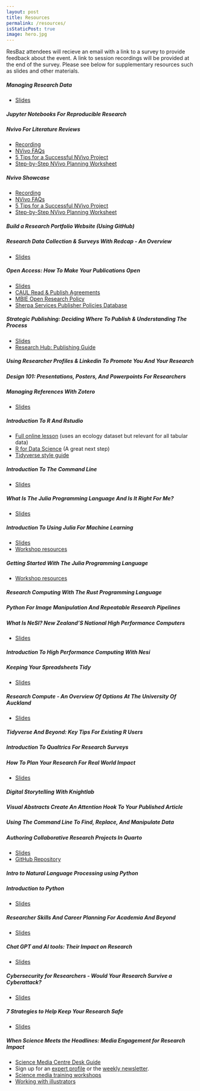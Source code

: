 ```yaml
---
layout: post
title: Resources
permalink: /resources/
isStaticPost: true
image: hero.jpg
---
```

ResBaz attendees will recieve an email with a link to a survey to provide feedback about the event. A link to session recordings will be provided at the end of the survey. Please see below for supplementary resources such as slides and other materials.

##### **Managing Research Data**
- [Slides](http://tiny.cc/RDM-workshop)

##### **Jupyter Notebooks For Reproducible Research**

##### **Nvivo For Literature Reviews**
- [Recording](https://www.youtube.com/watch?v=hHOXI90AXmk)
- [NVivo FAQs](https://cdn.academic-consulting.co.nz/nvivo-faqs.pdf)
- [5 Tips for a Successful NVivo Project](https://academic-consulting.ac-page.com/5-nvivo-tips)
- [Step-by-Step NVivo Planning Worksheet](https://academic-consulting.ac-page.com/nvivo-planning-worksheet)

##### **Nvivo Showcase**
- [Recording](https://www.youtube.com/watch?v=8mZQL_42pDU)
- [NVivo FAQs](https://cdn.academic-consulting.co.nz/nvivo-faqs.pdf)
- [5 Tips for a Successful NVivo Project](https://academic-consulting.ac-page.com/5-nvivo-tips)
- [Step-by-Step NVivo Planning Worksheet](https://academic-consulting.ac-page.com/nvivo-planning-worksheet)

##### **Build a Research Portfolio Website (Using GitHub)**

##### **Research Data Collection & Surveys With Redcap - An Overview** 
- [Slides](https://docs.google.com/presentation/d/1covC6fVID1fSjXRu60fiXJ8dI5IPNQkG/edit?usp=sharing&ouid=109225348339496613720&rtpof=true&sd=true)

##### **Open Access: How To Make Your Publications Open**
- [Slides](https://drive.google.com/file/d/1h7d0wzRQz1-V9ViQshVT2pP1PLmCEOpE/view?usp=sharing)
- [CAUL Read & Publish Agreements](https://caul.libguides.com/read-and-publish)
- [MBIE Open Research Policy](https://www.mbie.govt.nz/science-and-technology/science-and-innovation/agencies-policies-and-budget-initiatives/open-research-policy/)
- [Sherpa Services Publisher Policies Database](https://beta.sherpa.ac.uk/)

##### **Strategic Publishing: Deciding Where To Publish & Understanding The Process**
- [Slides](https://docs.google.com/presentation/d/1N8SvyUvB3Hw7JVEmLxGl-buKulPOijnL/edit?usp=sharing&ouid=109225348339496613720&rtpof=true&sd=true)
- [Research Hub: Publishing Guide](https://research-hub.auckland.ac.nz/subhub/publishing-guide)

##### **Using Researcher Profiles & Linkedin To Promote You And Your Research**

##### **Design 101: Presentations, Posters, And Powerpoints For Researchers**

##### **Managing References With Zotero**
- [Slides](https://docs.google.com/presentation/d/1bEtpWJwJR4PqV6t8jOZtRHYFVab8JAHW/edit?usp=sharing&ouid=109225348339496613720&rtpof=true&sd=true)

##### **Introduction To R And Rstudio**
- [Full online lesson](https://datacarpentry.org/R-ecology-lesson/) (uses an ecology dataset but relevant for all tabular data)
- [R for Data Science](https://r4ds.had.co.nz/) (A great next step)
- [Tidyverse style guide](https://style.tidyverse.org/)

##### **Introduction To The Command Line**
- [Slides](https://drive.google.com/file/d/1q3ragZDj0fjckQM38v4BYC2okwldnqkk/view?usp=sharing)

##### **What Is The Julia Programming Language And Is It Right For Me?**
- [Slides](https://drive.google.com/file/d/18bjGZCRFoWIg1kss3kD1yTWuLKPKgAc6/view?usp=sharing)

##### **Introduction To Using Julia For Machine Learning**
- [Slides](https://drive.google.com/file/d/1ANOvGtUI3VwqolGnO--qGQTH6SbEY9jp/view?usp=sharing)
- [Workshop resources](https://github.com/ablaom/HelloJulia.jl/wiki/Preparing-for-your-ResBaz-2023-Julia-workshop)

##### **Getting Started With The Julia Programming Language**
- [Workshop resources](https://github.com/ablaom/HelloJulia.jl/wiki/Preparing-for-your-ResBaz-2023-Julia-workshop)

##### **Research Computing With The Rust Programming Language**

##### **Python For Image Manipulation And Repeatable Research Pipelines**

##### **What Is NeSI? New Zealand’S National High Performance Computers**
- [Slides](https://docs.google.com/presentation/d/1zZJM4gbL5M_Hf_ZksuxeoL1WHjHBAEvg/edit?usp=sharing&ouid=109225348339496613720&rtpof=true&sd=true)

##### **Introduction To High Performance Computing With Nesi**

##### **Keeping Your Spreadsheets Tidy**
- [Slides](https://docs.google.com/presentation/d/1wDsoRx4YKK6keRBaQOeZk2lxG6t9i4g9/edit?usp=sharing&ouid=109225348339496613720&rtpof=true&sd=true)

##### **Research Compute - An Overview Of Options At The University Of Auckland**
- [Slides](https://drive.google.com/file/d/1Ihk7mqRbcN6T_lRdU1FmDtMCs6Od-4kj/view?usp=sharing)

##### **Tidyverse And Beyond: Key Tips For Existing R Users**

##### **Introduction To Qualtrics For Research Surveys**

##### **How To Plan Your Research For Real World Impact**
- [Slides](https://drive.google.com/file/d/1O-4S89ekspbhdaesLXhmjtEtqA9DhAlV/view?usp=sharing)

##### **Digital Storytelling With Knightlab**

##### **Visual Abstracts Create An Attention Hook To Your Published Article**

##### **Using The Command Line To Find, Replace, And Manipulate Data**

##### **Authoring Collaborative Research Projects In Quarto**
- [Slides](https://quinnasena.github.io/resbaz2022/slides/slide_deck.html#/title-slide) 
- [GitHub Repository](https://github.com/QuinnAsena/resbaz2022)

##### **Intro to Natural Language Processing using Python**

##### **Introduction to Python**
- [Slides](https://drive.google.com/file/d/1MOZGWgZ964U--QT-xNiHMMTb0b5b11mS/view?usp=sharing)

##### **Researcher Skills And Career Planning For Academia And Beyond**
- [Slides](https://docs.google.com/presentation/d/1yU8uuGe-mrysqkcqDELK7IXYl9vP0A_C/edit?usp=sharing&ouid=109225348339496613720&rtpof=true&sd=true)

##### **Chat GPT and AI tools: Their Impact on Research**
- [Slides](https://drive.google.com/file/d/191BSgVmkC8qswZ4WFu8X28JojWcNuPZe/view?usp=sharing)

##### **Cybersecurity for Researchers - Would Your Research Survive a Cyberattack?**
- [Slides](https://docs.google.com/presentation/d/1C5ir9JIoYmoV69p2iwugCrTBgtnt1VQ9/edit?usp=sharing&ouid=109225348339496613720&rtpof=true&sd=true)

##### **7 Strategies to Help Keep Your Research Safe**
- [Slides](https://docs.google.com/presentation/d/1IN9_gJCau1H-ZoEE6iPQM3-n5hzVqJzq/edit?usp=sharing&ouid=109225348339496613720&rtpof=true&sd=true)

##### **When Science Meets the Headlines: Media Engagement for Research Impact**
- [Science Media Centre Desk Guide](https://www.sciencemediacentre.co.nz/wp-content/upload/2021/05/2020-green-guide-web.pdf)
- Sign up for an [expert profile](https://www.scimex.org/builders/expert) or the [weekly newsletter](https://www.sciencemediacentre.co.nz/sign-up-to-deadline/). 
- [Science media training workshops](https://www.sciencemediacentre.co.nz/savvy/)
- [Working with illustrators](https://www.sciencemediacentre.co.nz/drawing-science/)



